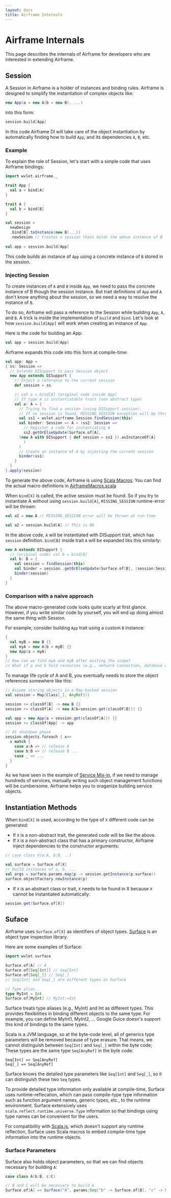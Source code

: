 ```yaml
---
layout: docs
title: Airframe Internals
---
```


# Airframe Internals

This page describes the internals of Airframe for developers who are interested in extending Airframe.

## Session 

A Session in Airframe is a holder of instances and binding rules. Airframe is designed to simplify the instantiation of complex objects like:
```scala
new App(a = new A(b = new B), ...)
```

into this form:
```scala
session.build[App]
```

In this code Airframe DI will take care of the object instantiation by automatically finding how to build `App`, and its dependencies `A`, `B`, etc.

### Example

To explain the role of Session, let's start with a simple code that uses Airframe bindings:

```scala
import wvlet.airframe._

trait App {
  val a = bind[A]
}

trait A {
  val b = bind[B]
}

val session =
  newDesign
  .bind[B].toInstance(new B(...))
  .newSesion // Creates a session thats holds the above instance of B
 
val app = session.build[App]
```
This code builds an instance of `App` using a concrete instance of `B` stored in the session.

### Injecting Session

To create instances of `A` and `B` inside `App`, we need to pass the concrete instance of B though the session instance. But trait definitions of `App` and `A` don't know anything about the session, so we need a way to resolve the instance of `B`.

To do so, Airframe will pass a reference to the Session while building `App`, `A`, and `B`. A trick is inside the implementation of `build` and `bind`. Let's look at how `session.build[App]` will work when creating an instance of `App`.

Here is the code for building an App:

```scala
val app = session.build[App]
```

Airframe expands this code into this form at compile-time:

```scala
val app: App = 
{ ss: Session =>
  // Extends DISupport to pass Session object
  new App extends DISupport {
    // Inject a reference to the current session
    def session = ss

    // val a = bind[A] (original code inside App)
    // If type A is instantiatable trait (non abstract type)
    val a: A = {
      // Trying to find a session (using DISupport.session).
      // If no session is found, MISSING_SESSION exception will be thrown
      val ss1 = wvlet.airframe.Session.findSession(this)
      val binder: Session => A = (ss2: Session =>
        // Register a code for instantiating A 
        ss2.getOrElseUpdate(Surface.of[A],
	  (new A with DISupport { def session = ss1 }).asInstanceOf[A]
        )
      )
      // Create an instance of A by injecting the current session
      binder(ss1)
    }
  }
}.apply(session)
```

To generate the above code, Airframe is using [Scala Macros](http://docs.scala-lang.org/overviews/macros/overview.html). You can find the actual macro definitions in [AirframeMacros.scala](https://github.com/wvlet/airframe/blob/master/airframe-macros/shared/src/main/scala/wvlet/airframe/AirframeMacros.scala)

When `bind[X]` is called, the active session must be found. So if you try to instantiate A without using `session.build[A]`, `MISSING_SESSION` runtime-error will be thrown:

```scala
val a1 = new A // MISSING_SESSION error will be thrown at run-time

val a2 = session.build[A] // This is OK
```

In the above code, `A` will be instantiated with DISupport trait, which has `session` definition. `bind[B]` inside trait `A` will be expanded liks this similarly:

```scala
new A extends DISupport {
  // (original code) val b = bind[B]
  val b: B = {
    val session = findSession(this)
    val binder = session..getOrElseUpdate(Surface.of[B], (session:Session => new B with DISupport { ... } ))
    binder(session)
  }
}
```

### Comparison with a naive approach

The above macro-generated code looks quite scarly at first glance. 
However, if you write similar code by yourself, you will end up doing almost the same thing with Session.

For example, consider building `App` trait using a custom `B` instance:

```scala
{ 
  val myB = new B {}
  val myA = new A(b = myB) {}
  new App(a = myA)
}
// How can we find myA and myB after exiting the scope?
// What if a and b hold resources (e.g., network connection, database connection, etc.), that need to be released later?
```

To manage life cycle of A and B, you eventually needs to store the object references somewhere like this:

```scala
// Assume storing objects in a Map-backed session
val session = Map[Class[_], AnyRef]()

session += classOf[B] -> new B {}
session += classOf[A] -> new A(b=session.get(classOf[B])) {}

val app = new App(a = session.get(classOf[A])) {}
session += classOf[App] -> app

// At shutdown phase
session.objects.foreach { x=> 
  x match {
    case a:A => // release A
    case b:B => // release B ...
    case _ => ...
  }
}

```
As we have seen in the example of [Service Mix-in](use-cases.html#service-mix-in), if we need to manage hundreds of services,
manually writing such object management functions will be cumbersome. Airframe helps you to oraganize building service objects. 


## Instantiation Methods

When `bind[X]` is used, according to the type of `X` different code can be generated:

- If `X` is a non-abstract trait, the generated code will be like the above.
- If `X` is a non-abstract class that has a primary constructor, Airframe inject dependencies to the constructor arguments: 

```scala
// case class X(a:A, b:B, ..)

val surface = Surface.of[X]
// build instances of a, b, ...
val args = surface.params.map(p -> session.getInstance(p.surface))
surface.objectFactory.newInstance(p)
```

- If `X` is an abstract class or trait, `X` needs to be found in X because `X` cannot be instantiated automatically:

```scala
session.get(Surface.of[X])
```


## Suface

Airframe uses `Surface.of[X]` as identifiers of object types. [Surface](https://github.com/wvlet/airframe/tree/master/surface) is an object type inspection library.

Here are some examples of Surface:
```scala
import wvlet.surface

Surface.of[A] // A
Surface.of[Seq[Int]] // Seq[Int]
Surface.of[Seq[_]] // Seq[_]
// Seq[Int] and Seq[_] are different types as Surface

// Type alias
type MyInt = Int
Surface.of[MyInt] // MyInt:=Int
```

Surface treats type aliases (e.g., MyInt) and Int as different types. This provides flexibilities in binding different objects to the same type. For example, you can define MyInt1, MyInt2, ... Google Guice doesn's support this kind of bindings to the same types.

Scala is a JVM language, so at the byte-code level, all of generics type parameters will be removed because of type erasure.
That means, we cannot distinguish between `Seq[Int]` and `Seq[_]` within the byte code; These types are the same type `Seq[AnyRef]` in the byte code:
```
Seq[Int] => Seq[AnyRef]
Seq[_] => Seq[AnyRef]
```
Surface knows the detailed type parameters like `Seq[Int]` and `Seq[_]`, so it can distinguish these two `Seq` types.


To provide detailed type information only available at compile-time, Surface uses runtime-reflecation, which can pass compile-type type information such as 
 function argument names, generic types, etc., to the runtime environment. Surface extensively uses `scala.reflect.runtime.universe.Type` 
information so that bindings using type names can be convenient for the users.  

For compatibility with [Scala.js](https://www.scala-js.org/), which doesn't support any runtime reflection,
Surface uses Scala macros to embed compile-time type information into the runtime objects.

### Surface Parameters

Surface also holds object parameters, so that we can find objects necessary for building `A`:
```scala
case class A(b:B, c:C)

// B and C will be necessary to build A
Surface.of[A] => Surface("A", params:Seq("b" -> Surface.of[B], "c" -> Surface.of[C]))
```
